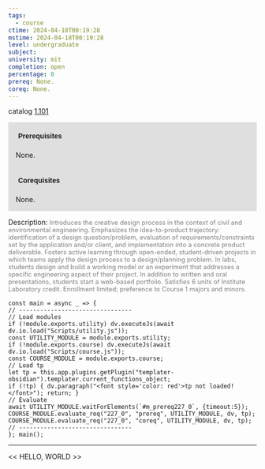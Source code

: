 ```yaml
---
tags:
  - course
ctime: 2024-04-18T00:19:28
mstime: 2024-04-18T00:19:28
level: undergraduate
subject: 
university: mit
completion: open
percentage: 0
prereq: None.
coreq: None.
---
```


catalog [1.101](http://student.mit.edu/catalog/m1a.html#1.101)

<span style="display: block; padding: 15px; background-color: rgb(100, 100, 100, 0.2);"><font id="m_prereq227_0" style="display: block; font-family: Arial, sans-serif; font-weight: bold; padding: 5px">Prerequisites</font><br><span id="prereq227_0">None.</span></span>
<span style="display: block; padding: 15px; background-color: rgb(100, 100, 100, 0.2);"><font id="m_coreq227_0" style="display: block; font-family: Arial, sans-serif; font-weight: bold; padding: 5px">Corequisites</font><br><span id="coreq227_0">None.</span></span>

<font style="">Description:</font>
<font style="color: grey; font-size: 0.8rem;">Introduces the creative design process in the context of civil and environmental engineering. Emphasizes the idea-to-product trajectory: identification of a design question/problem, evaluation of requirements/constraints set by the application and/or client, and implementation into a concrete product deliverable.  Fosters active learning through open-ended, student-driven projects in which teams apply the design process to a design/planning problem. In labs, students design and build a working model or an experiment that addresses a specific engineering aspect of their project. In addition to written and oral presentations, students start a web-based portfolio. Satisfies 6 units of Institute Laboratory credit. Enrollment limited; preference to Course 1 majors and minors.</font>

```dataviewjs
const main = async _ => {
// --------------------------------
// Load modules
if (!module.exports.utility) dv.executeJs(await dv.io.load("Scripts/utility.js"));
const UTILITY_MODULE = module.exports.utility;
if (!module.exports.course) dv.executeJs(await dv.io.load("Scripts/course.js"));
const COURSE_MODULE = module.exports.course;
// Load tp
let tp = this.app.plugins.getPlugin("templater-obsidian").templater.current_functions_object;
if (!tp) { dv.paragraph("<font style='color: red'>tp not loaded!</font>"); return; }
// Evaluate
await UTILITY_MODULE.waitForElements(`#m_prereq227_0`, {timeout:5});
COURSE_MODULE.evaluate_req("227_0", "prereq", UTILITY_MODULE, dv, tp);
COURSE_MODULE.evaluate_req("227_0", "coreq", UTILITY_MODULE, dv, tp);
// --------------------------------
}; main();
```

---

<< HELLO, WORLD >>
